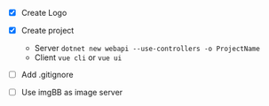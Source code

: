 - [x] Create Logo 
- [x] Create project
    - Server `dotnet new webapi --use-controllers -o ProjectName`
    - Client `vue cli` or `vue ui`
- [ ] Add .gitignore


- [ ] Use imgBB as image server